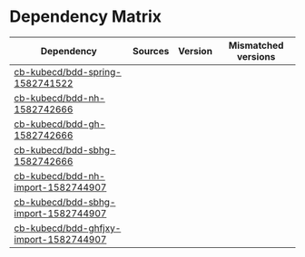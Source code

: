 # Dependency Matrix

Dependency | Sources | Version | Mismatched versions
---------- | ------- | ------- | -------------------
[cb-kubecd/bdd-spring-1582741522](https://github.com/cb-kubecd/bdd-spring-1582741522.git) |  | []() | 
[cb-kubecd/bdd-nh-1582742666](https://github.com/cb-kubecd/bdd-nh-1582742666.git) |  | []() | 
[cb-kubecd/bdd-gh-1582742666](https://github.com/cb-kubecd/bdd-gh-1582742666.git) |  | []() | 
[cb-kubecd/bdd-sbhg-1582742666](https://github.com/cb-kubecd/bdd-sbhg-1582742666.git) |  | []() | 
[cb-kubecd/bdd-nh-import-1582744907](https://github.com/cb-kubecd/bdd-nh-import-1582744907.git) |  | []() | 
[cb-kubecd/bdd-sbhg-import-1582744907](https://github.com/cb-kubecd/bdd-sbhg-import-1582744907.git) |  | []() | 
[cb-kubecd/bdd-ghfjxy-import-1582744907](https://github.com/cb-kubecd/bdd-ghfjxy-import-1582744907.git) |  | []() | 
